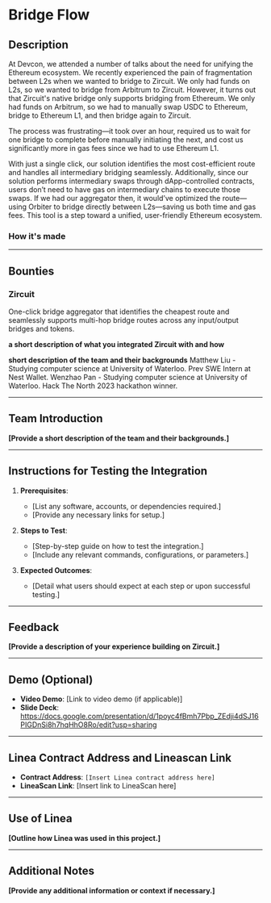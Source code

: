 # Bridge Flow

## Description
At Devcon, we attended a number of talks about the need for unifying the Ethereum ecosystem. We recently experienced the pain of fragmentation between L2s when we wanted to bridge to Zircuit. We only had funds on L2s, so we wanted to bridge from Arbitrum to Zircuit. However, it turns out that Zircuit's native bridge only supports bridging from Ethereum. We only had funds on Arbitrum, so we had to manually swap USDC to Ethereum, bridge to Ethereum L1, and then bridge again to Zircuit.

The process was frustrating—it took over an hour, required us to wait for one bridge to complete before manually initiating the next, and cost us significantly more in gas fees since we had to use Ethereum L1.

With just a single click, our solution identifies the most cost-efficient route and handles all intermediary bridging seamlessly. Additionally, since our solution performs intermediary swaps through dApp-controlled contracts, users don’t need to have gas on intermediary chains to execute those swaps. If we had our aggregator then, it would’ve optimized the route—using Orbiter to bridge directly between L2s—saving us both time and gas fees. This tool is a step toward a unified, user-friendly Ethereum ecosystem.

### How it's made

---

## Bounties

### Zircuit
One-click bridge aggregator that identifies the cheapest route and seamlessly supports multi-hop bridge routes across any input/output bridges and tokens.

**a short description of what you integrated Zircuit with and how**

**short description of the team and their backgrounds**
Matthew Liu - Studying computer science at University of Waterloo. Prev SWE Intern at Nest Wallet.
Wenzhao Pan - Studying computer science at University of Waterloo. Hack The North 2023 hackathon winner. 

---

## Team Introduction
**[Provide a short description of the team and their backgrounds.]**

---

## Instructions for Testing the Integration
1. **Prerequisites**:
   - [List any software, accounts, or dependencies required.]
   - [Provide any necessary links for setup.]

2. **Steps to Test**:
   - [Step-by-step guide on how to test the integration.]
   - [Include any relevant commands, configurations, or parameters.]

3. **Expected Outcomes**:
   - [Detail what users should expect at each step or upon successful testing.]

---

## Feedback
**[Provide a description of your experience building on Zircuit.]**

---

## Demo (Optional)
- **Video Demo**: [Link to video demo (if applicable)]
- **Slide Deck**: https://docs.google.com/presentation/d/1poyc4fBmh7Pbp_ZEdji4dSJ16PIGDnSi8h7hqHhO8Ro/edit?usp=sharing

---

## Linea Contract Address and Lineascan Link
- **Contract Address**: `[Insert Linea contract address here]`
- **LineaScan Link**: [Insert link to LineaScan here]

---

## Use of Linea
**[Outline how Linea was used in this project.]**

---

## Additional Notes
**[Provide any additional information or context if necessary.]**
